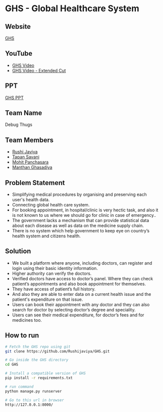 # GHS - Global Healthcare System

## Website
[GHS](https://global-healthcare-system.herokuapp.com/)

## YouTube
* [GHS Video](https://youtu.be/JRaALWO--bk)
* [GHS Video - Extended Cut](https://youtu.be/jNgQncYzfGE)

## PPT
[GHS PPT](https://drive.google.com/file/d/1IfyJI1NHCUfYl5N0ZHtsFtooN8twvzFS/view?usp=sharing)

## Team Name 
Debug Thugs

## Team Members 
* [Rushi Javiya ](https://github.com/Rushijaviya) 
* [Tapan Savani](https://github.com/Stapan17)
* [Mohit Panchasara](https://github.com/MohitPanchasara)
* [Manthan Ghasadiya](https://github.com/manthanghasadiya)

## Problem Statement 
* Simplifying medical procedures by organising and preserving each user's health data.
* Connecting global health care system.
* For booking appointment, in hospital/clinic is very hectic task, and also it is not known to us where we should go for clinic in case of emergency..
* The government lacks a mechanism that can provide statistical data about each disease as well as data on the medicine supply chain.
* There is no system which help government to keep eye on country’s health system and citizens health.

## Solution
* We built a platform where anyone, including doctors, can register and login using their basic identity information.
* Higher authority can verify the doctors.
* Verified doctors have access to doctor’s panel. Where they can check patient’s appointments and also book appointment for themselves.
* They have access of patient’s full history.
* And also they are able to enter data on a current health issue and the patient's expenditure on that issue.
* Users can book their appointment with any doctor and they can also search for doctor by selecting doctor’s degree and speciality.
* Users can see their medical expenditure, for doctor’s fees and for medicines too.

## How to run
```bash
# Fetch the GHS repo using git
git clone https://github.com/Rushijaviya/GHS.git

# Go inside the GHS directory
cd GHS

# Install a compatible version of GHS
pip install -r requirements.txt

# run command
python manage.py runserver

# Go to this url in browser
http://127.0.0.1:8000/
```